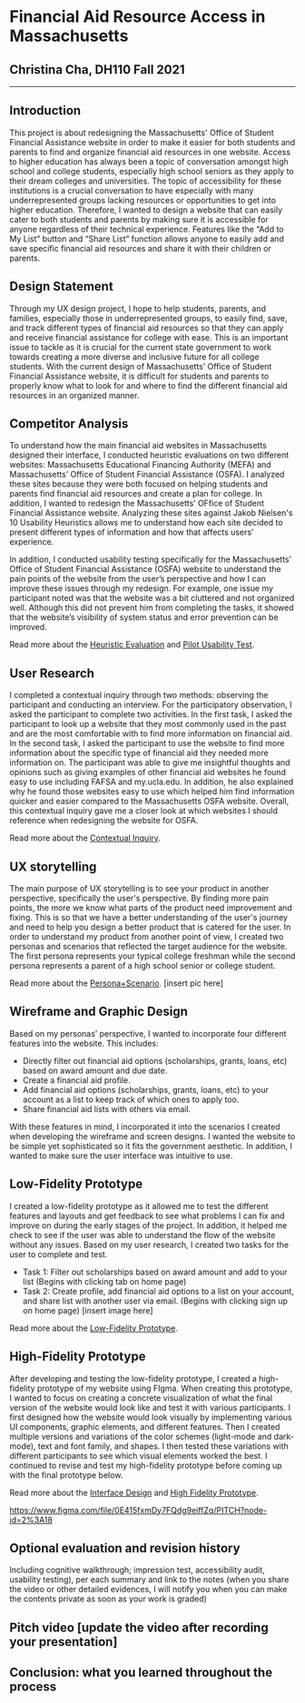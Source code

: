 # Financial Aid Resource Access in Massachusetts
## Christina Cha, DH110 Fall 2021

---

## Introduction
This project is about redesigning the Massachusetts' Office of Student Financial Assistance website in order to make it easier for both students and parents to find and organize financial aid resources in one website. Access to higher education has always been a topic of conversation amongst high school and college students, especially high school seniors as they apply to their dream colleges and universities. The topic of accessibility for these institutions is a crucial conversation to have especially with many underrepresented groups lacking resources or opportunities to get into higher education. Therefore, I wanted to design a website that can easily cater to both students and parents by making sure it is accessible for anyone regardless of their technical experience. Features like the “Add to My List” button and “Share List” function allows anyone to easily add and save specific financial aid resources and share it with their children or parents.

## Design Statement
Through my UX design project, I hope to help students, parents, and families, especially those in underrepresented groups, to easily find, save, and track different types of financial aid resources so that they can apply and receive financial assistance for college with ease. This is an important issue to tackle as it is crucial for the current state government to work towards creating a more diverse and inclusive future for all college students. With the current design of Massachusetts’ Office of Student Financial Assistance website, it is difficult for students and parents to properly know what to look for and where to find the different financial aid resources in an organized manner. 

## Competitor Analysis
To understand how the main financial aid websites in Massachusetts designed their interface, I conducted heuristic evaluations on two different websites: Massachusetts Educational Financing Authority (MEFA) and Massachusetts’ Office of Student Financial Assistance (OSFA). I analyzed these sites because they were both focused on helping students and parents find financial aid resources and create a plan for college. In addition, I wanted to redesign the Massachusetts’ OFfice of Student Financial Assistance website. Analyzing these sites against Jakob Nielsen's 10 Usability Heuristics allows me to understand how each site decided to present different types of information and how that affects users’ experience. 

In addition, I conducted usability testing specifically for the Massachusetts’ Office of Student Financial Assistance (OSFA) website to understand the pain points of the website from the user’s perspective and how I can improve these issues through my redesign. For example, one issue my participant noted was that the website was a bit cluttered and not organized well. Although this did not prevent him from completing the tasks, it showed that the website’s visibility of system status and error prevention can be improved.  

Read more about the [Heuristic Evaluation](https://github.com/ygcha/DH110-CHRISTINACHA/tree/master/assignment01) and [Pilot Usability Test](https://github.com/ygcha/DH110-CHRISTINACHA/tree/master/assignment02). 

## User Research
I completed a contextual inquiry through two methods: observing the participant and conducting an interview. For the participatory observation, I asked the participant to complete two activities. In the first task, I asked the participant to look up a website that they most commonly used in the past and are the most comfortable with to find more information on financial aid. In the second task, I asked the participant to use the website to find more information about the specific type of financial aid they needed more information on. The participant was able to give me insightful thoughts and opinions such as giving examples of other financial aid websites he found easy to use including FAFSA and my.ucla.edu. In addition, he also explained why he found those websites easy to use  which helped him find information quicker and easier compared to the Massachusetts OSFA website. Overall, this contextual inquiry gave me a closer look at which websites I should reference when redesigning the website for OSFA.  

Read more about the [Contextual Inquiry](https://github.com/ygcha/DH110-CHRISTINACHA/tree/master/assignment03). 

## UX storytelling 
The main purpose of UX storytelling is to see your product in another perspective, specifically the user's perspective. By finding more pain points, the more we know what parts of the product need improvement and fixing. This is so that we have a better understanding of the user's journey and need to help you design a better product that is catered for the user. In order to understand my product from another point of view, I created two personas and scenarios that reflected the target audience for the website. The first persona represents your typical college freshman while the second persona represents a parent of a high school senior or college student. 

Read more about the [Persona+Scenario](https://github.com/ygcha/DH110-CHRISTINACHA/tree/master/assignment04). 
[insert pic here]

## Wireframe and Graphic Design
Based on my personas’ perspective, I wanted to incorporate four different features into the website. This includes:
- Directly filter out financial aid options (scholarships, grants, loans, etc) based on award amount and due date.
- Create a financial aid profile.
- Add financial aid options (scholarships, grants, loans, etc) to your account as a list to keep track of which ones to apply too.
- Share financial aid lists with others via email.

With these features in mind, I incorporated it into the scenarios I created when developing the wireframe and screen designs. I wanted the website to be simple yet sophisticated so it fits the government aesthetic. In addition, I wanted to make sure the user interface was intuitive to use. 

## Low-Fidelity Prototype
I created a low-fidelity prototype as it allowed me to test the different features and layouts and get feedback to see what problems I can fix and improve on during the early stages of the project. In addition, it helped me check to see if the user was able to understand the flow of the website without any issues. 
Based on my user research, I created two tasks for the user to complete and test. 
- Task 1: Filter out scholarships based on award amount and add to your list (Begins with clicking tab on home page)
- Task 2: Create profile, add financial aid options to a list on your account, and share list with another user via email. (Begins with clicking sign up on home page)
[insert image here]

Read more about the [Low-Fidelity Prototype](https://github.com/ygcha/DH110-CHRISTINACHA/tree/master/assignment05). 


## High-Fidelity Prototype 
After developing and testing the low-fidelity prototype, I created a high-fidelity prototype of my website using FIgma. When creating this prototype, I wanted to focus on creating a concrete visualization of what the final version of the website would look like and test it with various participants.  I first designed how the website would look visually by implementing various UI components, graphic elements, and different features. Then I created multiple versions and variations of the color schemes (light-mode and dark-mode), text and font family, and shapes. I then tested these variations with different participants to see which visual elements worked the best. I continued to revise and test my high-fidelity prototype before coming up with the final prototype below.

Read more about the [Interface Design](https://github.com/ygcha/DH110-CHRISTINACHA/tree/master/assignment06) and [High Fidelity Prototype](https://github.com/ygcha/DH110-CHRISTINACHA/tree/master/assignment07). 

https://www.figma.com/file/0E415fxmDy7FQdg9eiffZq/PITCH?node-id=2%3A18

## Optional evaluation and revision history 
Including cognitive walkthrough; impression test, accessibility audit, usability testing), per each summary and link to the notes (when you share the video or other detailed evidences, I will notify you when you can make the contents private as soon as your work is graded)

## Pitch video [update the video after recording your presentation]

## Conclusion: what you learned throughout the process


